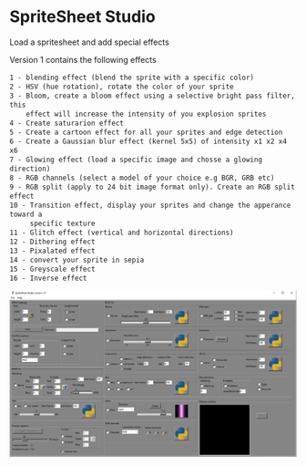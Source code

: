 # SpriteSheet Studio 
Load a spritesheet and add special effects

Version 1 contains the following effects 

```
1 - blending effect (blend the sprite with a specific color) 
2 - HSV (hue rotation), rotate the color of your sprite
3 - Bloom, create a bloom effect using a selective bright pass filter, this 
    effect will increase the intensity of you explosion sprites
4 - Create saturarion effect
5 - Create a cartoon effect for all your sprites and edge detection
6 - Create a Gaussian blur effect (kernel 5x5) of intensity x1 x2 x4 x6 
7 - Glowing effect (load a specific image and chosse a glowing direction)
8 - RGB channels (select a model of your choice e.g BGR, GRB etc) 
9 - RGB split (apply to 24 bit image format only). Create an RGB split effect
10 - Transition effect, display your sprites and change the apperance toward a 
     specific texture
11 - Glitch effect (vertical and horizontal directions)
12 - Dithering effect 
13 - Pixalated effect 
14 - convert your sprite in sepia 
15 - Greyscale effect 
16 - Inverse effect

```

![alt text](https://github.com/yoyoberenguer/MagicSpriteSheet/blob/main/Capture.PNG)
